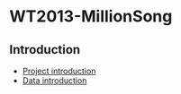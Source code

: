 WT2013-MillionSong
==================

## Introduction
  * [Project introduction](http://www.kaggle.com/c/msdchallenge)
  * [Data introduction](http://www.kaggle.com/c/msdchallenge/data)
